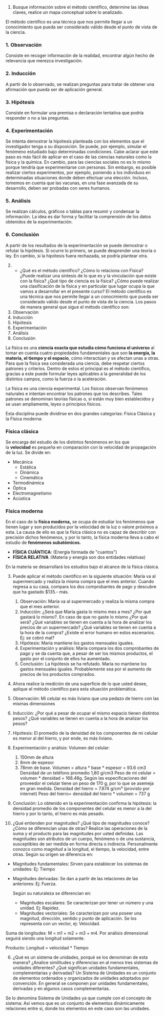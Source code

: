 1.  Busque información sobre el método científico, determine las ideas claves, realice un mapa conceptual sobre lo analizado.

El método científico es una técnica que nos permite llegar a un conocimiento que pueda ser considerado válido desde el punto de vista de la ciencia. 


### 1. Observación

Consiste en recoger información de la realidad, encontrar algún hecho de relevancia que merezca investigación.

### 2. Inducción

A partir de lo observado, se realizan preguntas para tratar de obtener una afirmación que pueda ser de aplicación general.

### 3. Hipótesis

Consiste en formular una premisa o declaración tentativa que podría responder o no a las preguntas.  
  

### 4. Experimentación

Se intenta demostrar la hipótesis planteada con los elementos que el investigador tenga a su disposición. Se puede, por ejemplo, simular el fenómeno estudiado bajo determinadas condiciones. Cabe aclarar que este paso es más fácil de aplicar en el caso de las ciencias naturales como la física y la química. En cambio, para las ciencias sociales no es lo mismo porque tendría que experimentarse con personas. Sin embargo, es posible realizar ciertos experimentos, por ejemplo, poniendo a los individuos en determinadas situaciones donde deben efectuar una elección. Incluso, tomemos en cuenta que las vacunas, en una fase avanzada de su desarrollo, deben ser probadas con seres humanos.

### 5. Análisis

Se realizan cálculos, gráficos o tablas para resumir y condensar la información. La idea es dar forma y facilitar la comprensión de los datos obtenidos de la experimentación.

### 6. Conclusión

A partir de los resultados de la experimentación se puede demostrar o refutar la hipótesis. Si ocurre lo primero, se puede desprender una teoría o ley. En cambio, si la hipótesis fuera rechazada, se podría plantear otra.



2. - ¿Qué es el método científico? ¿Cómo lo relaciona con Física? ¿Puede realizar una síntesis de lo que es y la vinculación que existe con la física? ¿Qué tipo de ciencia es la física? ¿Cómo puede realizar una clasificación de la física y en particular que lugar ocupa la que vamos a desarrollar en el presente curso?
El método científico es una técnica que nos permite llegar a un conocimiento que pueda ser considerado válido desde el punto de vista de la ciencia. Los pasos de manera general que sigue el método científico son: 
1. Observación 
2. Inducción
3. Hipótesis
4. Experimentación
5. Análisis 
6. Conclusión

La física es una **ciencia exacta que estudia cómo funciona el universo** al tomar en cuenta cuatro propiedades fundamentales que son **la energía, la materia, el tiempo y el espacio**, cómo interactúan y se afectan unas a otras. Para que la física sea considerada una ciencia, debe respetar ciertos patrones y criterios. Dentro de estos el principal es el método científico, gracias a este puede formular leyes aplicables a la generalidad de los distintos campos, como la fuerza o la aceleración. 

La física es una ciencia experimental. Los físicos observan fenómenos naturales e intentan encontrar los patrones que los describes. Tales patrones se denominan teorías físicas o, si están muy bien establecidos y se usan ampliamente, leyes o principios físicos. 

Esta disciplina puede dividirse en dos grandes categorías: Física Clásica y la Física moderna: 
### Física clásica
Se encarga del estudio de los distintos fenómenos en los que la **velocidad** es pequeña en comparación con la velocidad de propagación de la luz.
	Se divide en:
+ Mecánica
	+ Estática
	+ Dinámica
	+ Cinemática
+ Termodinámica
+ Óptica
+ Electromagnetismo 
+ Acústica


### Física moderna 
En el caso de la **física moderna,** se ocupa de estudiar los fenómenos que tienen lugar y son producidos por la velocidad de la luz o valore próximos a esta. La causa de ello es que la física clásica no es capaz de describir con precisión dichos fenómenos, y por lo tanto, la física moderna lleva a cabo el estudio de **fenómenos subatómicos.**

-   **FÍSICA CUÁNTICA**: (Energía formada de "cuantos")
-   **FÍSICA RELATIVA** :(Materia y energía son dos entidades relativas)

En la materia se desarrollará los estudios bajo el alcance de la física clásica. 

3.  Puede aplicar el método científico en la siguiente situación: María va al supermercado y realiza la misma compra que el mes anterior. Cuando regresa a su casa, compara los dos comprobantes de pago y descubre que ha gastado $135.- más.
	1. Observación: María va al supermercado y realiza la misma compra que el mes anterior.
	2. Inducción: ¿Será que María gasta lo mismo mes a mes? ¿Por qué gastará lo mismo?. En caso de que no gaste lo mismo ¿Por qué será? ¿Qué variables se tienen en cuenta a la hora de analizar los precios de un supermercado? ¿Qué variables se tienen en cuenta a la hora de la compra? ¿Existe el error humano en estos escenarios. Ej: se cobró mal?
	3. Hipótesis: María mantiene los gastos mensuales iguales.
	4. Experimentación y análisis: María compara los dos comprobantes de pago y se da cuenta que, a pesar de ser los mismos productos, el gasto por el conjunto de ellos ha aumentado. 
	5. Conclusión: La hipótesis se ha refutado. María no mantiene los gastos mensuales iguales. Probablemente sea por el aumento de precios de los productos comprados. 

4. Ahora realice la medición de una superficie de lo que usted desee, aplique el método científico para esta situación problemática. 
1. Observación: Mi celular es más liviano que una pedazo de hierro con las mismas dimensiones
2. Inducción: ¿Por qué a pesar de ocupar el mismo espacio tienen distintos pesos? ¿Qué variables se tienen en cuenta a la hora de analizar los pesos? 
3. Hipótesis: El promedio de la densidad de los componentes de mi celular es menor  al del hierro, y por ende, es más liviano. 
4. Experimentación y análisis: Volumen del celular: 
	1. 150mm de altura
	2. 8mm de espesor 
	3.  78mm de base. 
	Volumen = altura * base * espesor = 93.6 cm3
	Densidad de un teléfono promedio 1,80 g/cm3
	Peso de mi celular = volumen * densidad = 168.48g. 
	Según las especificaciones del proveedor el celular tiene un peso de 170 g, por lo que se asemeja en gran medida.
	Densidad del hierro = 7.874 g/cm³ (provisto por internet)
	Peso del hierro= densidad del hierro * volumen = 737 g
5. Conclusión: Lo obtenido en la experimentación confirma la hipótesis: la densidad promedio de los componentes del celular es menor a la del hierro y por lo tanto, el hierro es más pesado. 



4.  ¿Qué entienden por magnitudes? ¿Qué tipo de magnitudes conoce? ¿Cómo se diferencian unas de otras? Realice las operaciones de la suma y el producto para las magnitudes por usted definidas.
Las magnitudes son atributos de un cuerpo, fenómeno o de una sustancia, susceptibles de ser medida en forma directa o indirecta. Personalmente conozco como magnitud  a la longitud, el tiempo, la velocidad, entre otras. 
	Según su origen se diferencia en:
+ Magnitudes fundamentales: Sirven para establecer los sistemas de unidades: Ej: Tiempo
+ Magnitudes derivadas: Se dan a partir de las relaciones de las anteriores: Ej: Fuerza. 

	Según su naturaleza se diferencian en:
	+ Magnitudes escalares: Se caracterizan por tener un número y una unidad. Ej: Rapidez.
	+ Magnitudes vectoriales: Se caracterizan por una poseer una magnitud, dirección, sentido y punto de aplicación. Se los representa con un vector, ej: Velocidad. 


Suma de longitudes: 
M = m1 + m2 + m3 + m4. 
Por análisis dimensional seguirá siendo una longitud solamente. 

Producto:
Longitud = velocidad * Tiempo




6. ¿Qué es un sistema de unidades, porqué se los denominan de esta manera? ¿Analice similitudes y diferencias en al menos tres sistemas de unidades diferentes? ¿Qué significan unidades fundamentales, complementarias y derivadas?
Un Sistema de Unidades es un conjunto de elementos ordenados y organizados de unidades adoptados por convención. En general se componen por unidades fundamentales, derivadas y en algunos casos complementarias.

Se lo denomina Sistema de Unidades ya que cumple con el concepto de sistema: Así vemos que es un conjunto de elementos dinámicamente relaciones entre sí, donde los elementos en este caso son las unidades.






